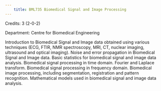 ```yaml
---
    title: BML735 Biomedical Signal and Image Processing
---
```

Credits: 3 (2-0-2)

Department: Centre for Biomedical Engineering

Introduction to Biomedical Signal and Image data obtained using various techniques (ECG, FTIR, NMR spectroscopy, MRI, CT, nuclear imaging, ultrasound and optical imaging). Noise and error propagation in Biomedical Signal and Image data. Basic statistics for biomedical signal and image data analysis. Biomedical signal processing in time domain. Fourier and Laplace transform. Biomedical signal processing in frequency domain. Biomedical image processing, including segmentation, registration and pattern recognition. Mathematical models used in biomedical signal and image data analysis.